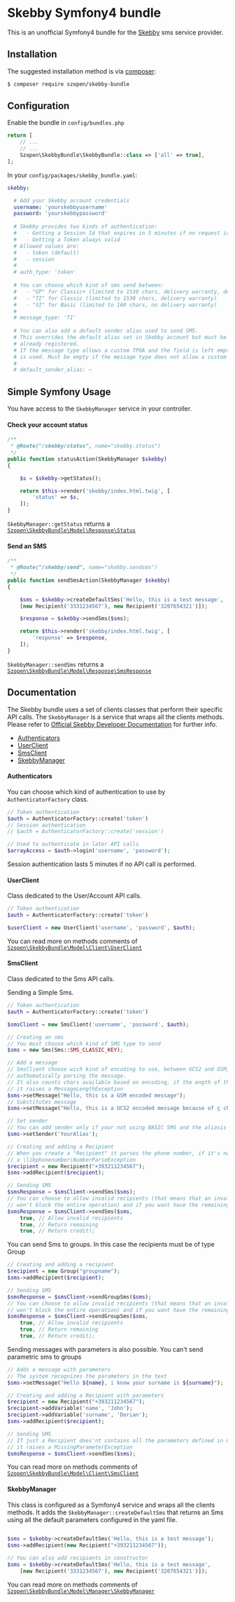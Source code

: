 # Skebby Symfony4 bundle
This is an unofficial Symfony4 bundle for the [Skebby](https://www.skebby.it) sms service provider.

Installation
------------
The suggested installation method is via [composer](https://getcomposer.org/):

```sh
$ composer require szopen/skebby-bundle
```

Configuration
-------------
Enable the bundle in ```config/bundles.php```

```php
return [
    // ...
    // ...
    Szopen\SkebbyBundle\SkebbyBundle::class => ['all' => true],
];
```
 
In your ```config/packages/skebby_bundle.yaml```:
```yaml
skebby:

  # Add your Skebby account credentials
  username: 'yourskebbyusername'
  password: 'yourskebbypassword'
  
  # Skebby provides two kinds of authentication:
  #   - Getting a Session Id that expires in 5 minutes if no request is sent
  #   - Getting a Token always valid
  # Allowed values are: 
  #   - token (default)
  #   - session
  #
  # auth_type: 'token'
  
  # You can choose which kind of sms send between:
  #   - "GP" for Classic+ (limited to 1530 chars, delivery warranty, delivery report)
  #   - "TI" for Classic (limited to 1530 chars, delivery warranty)
  #   - "SI" for Basic (limited to 160 chars, no delivery warranty)
  #
  # message_type: 'TI'
  
  # You can also add a default sender alias used to send SMS.
  # This overrides the default alias set in Skebby account but must be one of the alias 
  # already registered. 
  # If the message type allows a custom TPOA and the field is left empty, the user’s preferred TPOA
  # is used. Must be empty if the message type does not allow a custom TPOA.
  #
  # default_sender_alias: ~
```
Simple Symfony Usage
-------------
You have access to the ```SkebbyManager``` service in your controller. 

#### Check your account status
```php
/**
 * @Route("/skebby/status", name="skebby.status")
 */
public function statusAction(SkebbyManager $skebby)
{

    $s = $skebby->getStatus();

    return $this->render('skebby/index.html.twig', [
        'status' => $s,
    ]);
}
```

```SkebbyManager::getStatus``` returns a [```Szopen\SkebbyBundle\Model\Response\Status```](src/Model/Response/Status.php)

#### Send an SMS
```php
/**
 * @Route("/skebby/send", name="skebby.sendsms")
 */
public function sendSmsAction(SkebbyManager $skebby)
{

    $sms = $skebby->createDefaultSms('Hello, this is a test message',
    [new Recipient('3331234567'), new Recipient('3207654321')]);

    $response = $skebby->sendSms($sms);

    return $this->render('skebby/index.html.twig', [
        'response' => $response,
    ]);
}
```
```SkebbyManager::sendSms``` returns a [```Szopen\SkebbyBundle\Model\Response\SmsResponse```](src/Model/Response/SmsResponse.php)

## Documentation
The Skebby bundle uses a set of clients classes that perform their specific API calls. The ```SkebbyManager``` is a service that wraps all the clients methods.
Please refer to [Official Skebby Developer Documentation](https://developers.skebby.it/) for further info. 
* [Authenticators](#authenticators)
* [UserClient](#userclient)
* [SmsClient](#smsclient)
* [SkebbyManager](#skebbymanager)

#### Authenticators
You can choose which kind of authentication to use by ```AuthenticatorFactory``` class.
```php
// Token authentication
$auth = AuthenticatorFactory::create('token')
// Session authentication
// $auth = AuthenticatorFactory::create('session')

// Used to authenticate in later API calls
$arrayAccess = $auth->login('username', 'password');
```
Session authentication lasts 5 minutes if no API call is performed.

#### UserClient
Class dedicated to the User/Account API calls.

```php
// Token authentication
$auth = AuthenticatorFactory::create('token')

$userClient = new UserClient('username', 'password', $auth);
```
You can read more on methods comments of [```Szopen\SkebbyBundle\Model\Client\UserClient```](src/Model/Client/UserClient.php)

#### SmsClient
Class dedicated to the Sms API calls.

Sending a Simple Sms.
```php
// Token authentication
$auth = AuthenticatorFactory::create('token')

$smsClient = new SmsClient('username', 'password', $auth);

// Creating an sms
// You must choose which kind of SMS type to send 
$sms = new Sms(Sms::SMS_CLASSIC_KEY);

// Add a message
// SmsClient choose wich kind of encoding to use, between UCS2 and GSM, 
// authomatically parsing the message.
// It also counts chars available based on encoding, if the ength of the message exceeds the limit
// it raises a MessageLengthException
$sms->setMessage("Hello, this is a GSM encoded message");
// Substitutes message
$sms->setMessage("Hello, this is a UCS2 encoded message because of ç char");

// Set sender
// You can add sender only if your not using BASIC SMS and the aliasis registered to your account
$sms->setSender('YourAlias');

// Creating and adding a Recipient
// When you create a "Recipient" it parses the phone number, if it's not valid it raises
// a \libphonenumber\NumberParseException 
$recipient = new Recipient("+393211234567");
$sms->addRecipient($recipient);

// Sending SMS
$smsResponse = $smsClient->sendSms($sms);
// You can choose to allow invalid recipients (that means that an invalid recipient 
// won't block the entire operation) and if you want have the remaining sms and credit
$smsResponse = $smsClient->sendSms($sms, 
    true, // Allow invalid recipients
    true, // Return remaining
    true, // Return credit);
```

You can send Sms to groups. In this case the recipients must be of type Group  
```php
// Creating and adding a recipient
$recipient = new Group("groupname");
$sms->addRecipient($recipient);

// Sending SMS
$smsResponse = $smsClient->sendGroupSms($sms);
// You can choose to allow invalid recipients (that means that an invalid recipient 
// won't block the entire operation) and if you want have the remaining sms and credit
$smsResponse = $smsClient->sendGroupSms($sms, 
    true, // Allow invalid recipients
    true, // Return remaining
    true, // Return credit);
```
Sending messages with parameters is also possible. You can't send parametric sms to groups 
```php
// Adds a message with parameters
// The system recognizes the parameters in the text 
$sms->setMessage("Hello ${name}, i know your surname is ${surname}");

// Creating and adding a Recipient with parameters
$recipient = new Recipient("+393211234567");
$recipient->addVariable('name', 'John');
$recipient->addVariable('surname', 'Dorian');
$sms->addRecipient($recipient);

// Sending SMS
// If just a Recipient does'nt contains all the parameters defined in message 
// it raises a MissingParameterException 
$smsResponse = $smsClient->sendSms($sms);
```
You can read more on methods comments of [```Szopen\SkebbyBundle\Model\Client\SmsClient```](src/Model/Client/SmsClient.php)

#### SkebbyManager
This class is configured as a Symfony4 service and wraps all the clients methods.
It adds the ```SkebbyManager::createDefaultSms``` that returns an Sms using all the default parameters configured in the yaml file.
```php

$sms = $skebby->createDefaultSms('Hello, this is a test message');
$sms->addRecipient(new Recipient("+393211234567"));
    
// You can also add recipients in constructor
$sms = $skebby->createDefaultSms('Hello, this is a test message',
    [new Recipient('3331234567'), new Recipient('3207654321')]);
```
You can read more on methods comments of [```Szopen\SkebbyBundle\Model\Manager\SkebbyManager```](src/Model/Manager/SkebbyManager.php)